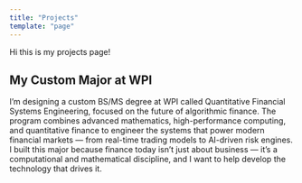 ```yaml
---
title: "Projects"
template: "page"
---
```


Hi this is my projects page! 

## My Custom Major at WPI

I’m designing a custom BS/MS degree at WPI called Quantitative Financial Systems Engineering, focused on the future of algorithmic finance. The program combines advanced mathematics, high-performance computing, and quantitative finance to engineer the systems that power modern financial markets — from real-time trading models to AI-driven risk engines. I built this major because finance today isn’t just about business — it’s a computational and mathematical discipline, and I want to help develop the technology that drives it.